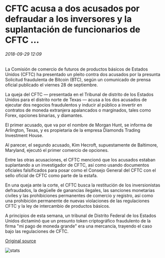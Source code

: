 # CFTC acusa a dos acusados por defraudar a los inversores y la suplantación de funcionarios de CFTC ...

###### 2018-09-29 12:09

La Comisión de comercio de futuros de productos básicos de Estados Unidos (CFTC) ha presentado un pleito contra dos acusados por la presunta Solicitud fraudulenta de Bitcoin (BTC), según un comunicado de prensa oficial publicado el viernes 28 de septiembre.

La queja del CFTC — presentada en el Tribunal de distrito de los Estados Unidos para el distrito norte de Texas — acusa a los dos acusados de ejecutar dos negocios fraudulentos y inducir al público a invertir en contratos de moneda extranjera apalancados o marginados, tales como Forex, opciones binarias, y diamantes.

El primer acusado, que va por el nombre de Morgan Hunt, se informa de Arlington, Texas, y es propietaria de la empresa Diamonds Trading Investment House.

Al parecer, el segundo acusado, Kim Hecroft, supuestamente de Baltimore, Maryland, ejecutó el primer comercio de opciones.

Entre las otras acusaciones, el CFTC mencionó que los acusados estaban suplantando a un investigador de CFTC, así como usando documentos oficiales falsificados para posar como el Consejo General del CFTC con el sello oficial de CFTC como parte de la estafa.

En una queja ante la corte, el CFTC busca la restitución de los inversionistas defraudados, la degüelle de ganancias ilegales, las sanciones monetarias civiles y las prohibiciones permanentes de comercio y registro, así como una prohibición permanente de nuevas violaciones de las regulaciones CFTC y la ley de intercambio de productos básicos.

A principios de esta semana, un tribunal de Distrito Federal de los Estados Unidos dictaminó que un presunto token criptográfico fraudulento de la firma "mi pago de moneda grande" era una mercancía, trayendo el caso bajo las regulaciones de CFTC.

[Original source](https://cointelegraph.com/news/cftc-charges-two-defendants-for-defrauding-investors-and-impersonation-of-cftc-officials)

![stats](https://c.statcounter.com/11760860/0/a89fa40b/1/ "stats")